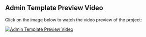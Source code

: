 ## Admin Template Preview Video

Click on the image below to watch the video preview of the project:

[![Admin Template Preview Video](https://img.youtube.com/vi/9j86O2YOHY0/0.jpg)](https://www.youtube.com/watch?v=9j86O2YOHY0)
